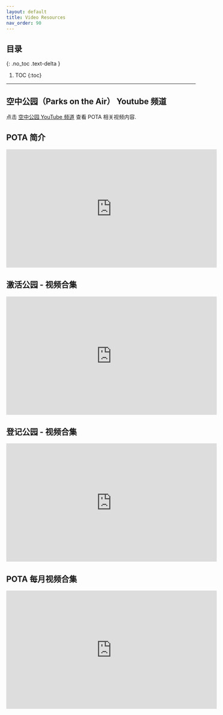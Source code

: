 ```yaml
---
layout: default
title: Video Resources
nav_order: 90
---
```


## 目录
{: .no_toc .text-delta }

1. TOC
{:toc}

---

## 空中公园（Parks on the Air） Youtube 频道
点击 [空中公园 YouTube 频道](https://www.youtube.com/c/parksontheair) 查看 POTA 相关视频内容.

## POTA 简介
<iframe width="560" height="315" src="https://www.youtube.com/embed/odegfaGczAc" title="YouTube video player" frameborder="0" allow="accelerometer; autoplay; clipboard-write; encrypted-media; gyroscope; picture-in-picture" allowfullscreen></iframe>

## 激活公园 - 视频合集
<iframe width="560" height="315" src="https://www.youtube.com/embed/videoseries?list=PLmqALGHM5_dIWuRSI3IfjgR6DyA5ijtWb" title="YouTube video player" frameborder="0" allow="accelerometer; autoplay; clipboard-write; encrypted-media; gyroscope; picture-in-picture" allowfullscreen></iframe>

## 登记公园 - 视频合集
<iframe width="560" height="315" src="https://www.youtube.com/embed/videoseries?list=PLmqALGHM5_dKyKLdN0tL2fEVT0eM1iit4" title="YouTube video player" frameborder="0" allow="accelerometer; autoplay; clipboard-write; encrypted-media; gyroscope; picture-in-picture" allowfullscreen></iframe>

## POTA 每月视频合集
<iframe width="560" height="315" src="https://www.youtube.com/embed/videoseries?list=PLmqALGHM5_dKq1pFQFrjCKOhsckqGpz5w" title="YouTube video player" frameborder="0" allow="accelerometer; autoplay; clipboard-write; encrypted-media; gyroscope; picture-in-picture" allowfullscreen></iframe>